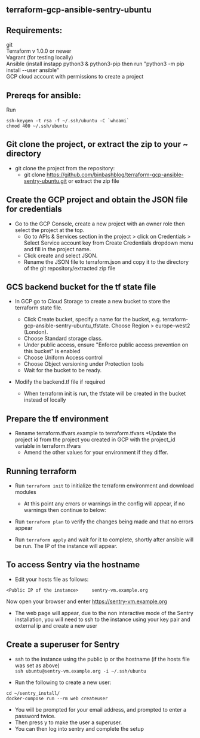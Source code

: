 ## terraform-gcp-ansible-sentry-ubuntu

## Requirements:

git\
Terraform v 1.0.0 or newer\
Vagrant (for testing locally)\
Ansible (install instapp python3 & python3-pip then run "python3 -m pip install --user ansible"\
GCP cloud account with permissions to create a project

## Prereqs for ansible:
Run   
```
ssh-keygen -t rsa -f ~/.ssh/ubuntu -C `whoami`   
chmod 400 ~/.ssh/ubuntu
```

## Git clone the project, or extract the zip to your ~ directory 

* git clone the project from the repository: 
     * git clone https://github.com/binbashblog/terraform-gcp-ansible-sentry-ubuntu.git or extract the zip file
	 
## Create the GCP project and obtain the JSON file for credentials

* Go to the GCP Console, create a new project with an owner role then select the project at the top.
    * Go to APIs & Services section in the project > click on Credentials > Select Service account key from Create Credentials dropdown menu and fill in the project name.
    * Click create and select JSON.
    * Rename the JSON file to terraform.json and copy it to the directory of the git repository/extracted zip file

## GCS backend bucket for the tf state file

* In GCP go to Cloud Storage to create a new bucket to store the terraform state file.
    * Click Create bucket, specify a name for the bucket, e.g. terraform-gcp-ansible-sentry-ubuntu_tfstate. Choose Region > europe-west2 (London).
    * Choose Standard storage class.
    * Under public access, ensure "Enforce public access prevention on this bucket" is enabled
    * Choose Uniform Access control
    * Choose Object versioning under Protection tools
    * Wait for the bucket to be ready.
	
* Modify the backend.tf file if required
    * When terraform init is run, the tfstate will be created in the bucket instead of locally

## Prepare the tf environment
* Rename terraform.tfvars.example to terraform.tfvars
    *Update the project id from the project you created in GCP with the project_id variable in terraform.tfvars
    * Amend the other values for your environment if they differ.

## Running terraform
* Run ```terraform init``` to initialize the terraform environment and download modules
    * At this point any errors or warnings in the config will appear, if no warnings then continue to below:

* Run ```terraform plan``` to verify the changes being made and that no errors appear

* Run ```terraform apply``` and wait for it to complete, shortly after ansible will be run.
The IP of the instance will appear.

## To access Sentry via the hostname
* Edit your hosts file as follows:   
```   
<Public IP of the instance>		sentry-vm.example.org
```   

Now open your browser and enter https://sentry-vm.example.org

* The web page will appear, due to the non interactive mode of the Sentry installation, you will need to ssh to the instance using your key pair and external ip and create a new user

## Create a superuser for Sentry
* ssh to the instance using the public ip or the hostname (if the hosts file was set as above)    
```ssh ubuntu@sentry-vm.example.org -i ~/.ssh/ubuntu```

* Run the following to create a new user:

```
cd ~/sentry_install/
docker-compose run --rm web createuser
```   

* You will be prompted for your email address, and prompted to enter a password twice. 
* Then press y to make the user a superuser.
* You can then log into sentry and complete the setup
